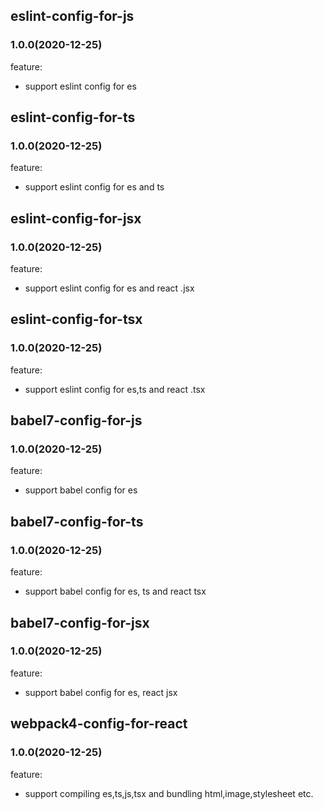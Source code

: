 ## **eslint-config-for-js**

### 1.0.0(2020-12-25)

feature:

- support eslint config for es

## **eslint-config-for-ts**

### 1.0.0(2020-12-25)

feature:

- support eslint config for es and ts

## **eslint-config-for-jsx**

### 1.0.0(2020-12-25)

feature:

- support eslint config for es and react .jsx

## **eslint-config-for-tsx**

### 1.0.0(2020-12-25)

feature:

- support eslint config for es,ts and react .tsx

## **babel7-config-for-js**

### 1.0.0(2020-12-25)

feature:

- support babel config for es

## **babel7-config-for-ts**

### 1.0.0(2020-12-25)

feature:

- support babel config for es, ts and react tsx

## **babel7-config-for-jsx**

### 1.0.0(2020-12-25)

feature:

- support babel config for es, react jsx

## **webpack4-config-for-react**

### 1.0.0(2020-12-25)

feature:

- support compiling es,ts,js,tsx and bundling html,image,stylesheet etc.
